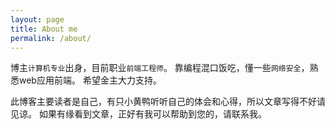 ```yaml
---
layout: page
title: About me
permalink: /about/
---
```


博主`计算机专业`出身，目前职业`前端工程师`。
靠编程混口饭吃，懂一些`网络安全`，熟悉web应用前端。
希望金主大力支持。

此博客主要读者是自己，有只小黄鸭听听自己的体会和心得，所以文章写得不好请见谅。
如果有缘看到文章，正好有我可以帮助到您的，请联系我。
